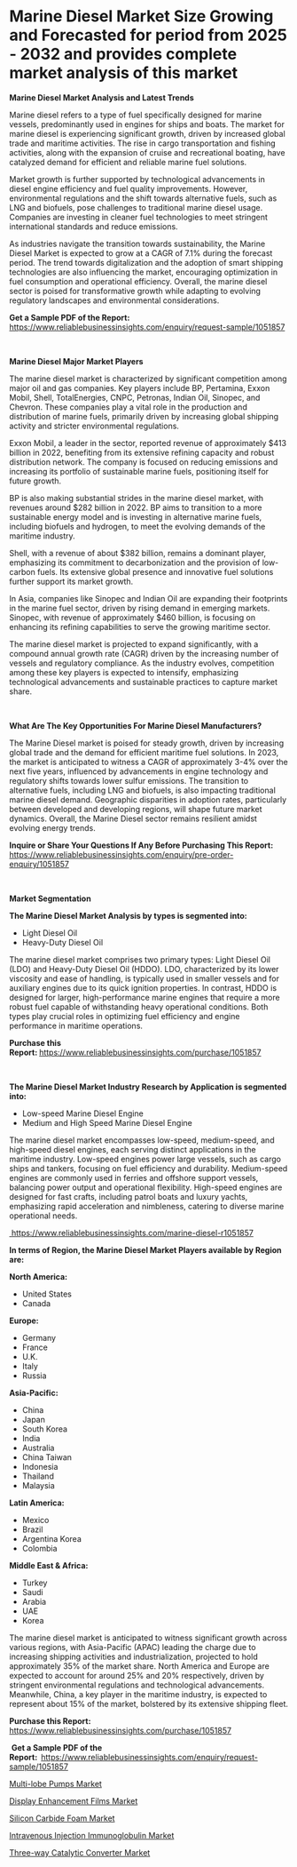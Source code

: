 <p><h1>Marine Diesel Market Size Growing and Forecasted for period from 2025 - 2032 and provides complete market analysis of this market</h1></p><p><strong>Marine Diesel Market Analysis and Latest Trends</strong></p>
<p><p>Marine diesel refers to a type of fuel specifically designed for marine vessels, predominantly used in engines for ships and boats. The market for marine diesel is experiencing significant growth, driven by increased global trade and maritime activities. The rise in cargo transportation and fishing activities, along with the expansion of cruise and recreational boating, have catalyzed demand for efficient and reliable marine fuel solutions.</p><p>Market growth is further supported by technological advancements in diesel engine efficiency and fuel quality improvements. However, environmental regulations and the shift towards alternative fuels, such as LNG and biofuels, pose challenges to traditional marine diesel usage. Companies are investing in cleaner fuel technologies to meet stringent international standards and reduce emissions.</p><p>As industries navigate the transition towards sustainability, the Marine Diesel Market is expected to grow at a CAGR of 7.1% during the forecast period. The trend towards digitalization and the adoption of smart shipping technologies are also influencing the market, encouraging optimization in fuel consumption and operational efficiency. Overall, the marine diesel sector is poised for transformative growth while adapting to evolving regulatory landscapes and environmental considerations.</p></p>
<p><strong>Get a Sample PDF of the Report:&nbsp;</strong> <a href="https://www.reliablebusinessinsights.com/enquiry/request-sample/1051857?utm_campaign=950&utm_medium=2&utm_source=Github&utm_content=ia&utm_term=08012025&utm_id=marine-diesel">https://www.reliablebusinessinsights.com/enquiry/request-sample/1051857</a></p>
<p>&nbsp;</p>
<p><strong>Marine Diesel Major Market Players</strong></p>
<p><p>The marine diesel market is characterized by significant competition among major oil and gas companies. Key players include BP, Pertamina, Exxon Mobil, Shell, TotalEnergies, CNPC, Petronas, Indian Oil, Sinopec, and Chevron. These companies play a vital role in the production and distribution of marine fuels, primarily driven by increasing global shipping activity and stricter environmental regulations.</p><p>Exxon Mobil, a leader in the sector, reported revenue of approximately $413 billion in 2022, benefiting from its extensive refining capacity and robust distribution network. The company is focused on reducing emissions and increasing its portfolio of sustainable marine fuels, positioning itself for future growth.</p><p>BP is also making substantial strides in the marine diesel market, with revenues around $282 billion in 2022. BP aims to transition to a more sustainable energy model and is investing in alternative marine fuels, including biofuels and hydrogen, to meet the evolving demands of the maritime industry.</p><p>Shell, with a revenue of about $382 billion, remains a dominant player, emphasizing its commitment to decarbonization and the provision of low-carbon fuels. Its extensive global presence and innovative fuel solutions further support its market growth.</p><p>In Asia, companies like Sinopec and Indian Oil are expanding their footprints in the marine fuel sector, driven by rising demand in emerging markets. Sinopec, with revenue of approximately $460 billion, is focusing on enhancing its refining capabilities to serve the growing maritime sector.</p><p>The marine diesel market is projected to expand significantly, with a compound annual growth rate (CAGR) driven by the increasing number of vessels and regulatory compliance. As the industry evolves, competition among these key players is expected to intensify, emphasizing technological advancements and sustainable practices to capture market share.</p></p>
<p>&nbsp;</p>
<p><strong>What Are The Key Opportunities For Marine Diesel Manufacturers?</strong></p>
<p><p>The Marine Diesel market is poised for steady growth, driven by increasing global trade and the demand for efficient maritime fuel solutions. In 2023, the market is anticipated to witness a CAGR of approximately 3-4% over the next five years, influenced by advancements in engine technology and regulatory shifts towards lower sulfur emissions. The transition to alternative fuels, including LNG and biofuels, is also impacting traditional marine diesel demand. Geographic disparities in adoption rates, particularly between developed and developing regions, will shape future market dynamics. Overall, the Marine Diesel sector remains resilient amidst evolving energy trends.</p></p>
<p><strong>Inquire or Share Your Questions If Any Before Purchasing This Report:</strong> <a href="https://www.reliablebusinessinsights.com/enquiry/pre-order-enquiry/1051857?utm_campaign=950&utm_medium=2&utm_source=Github&utm_content=ia&utm_term=08012025&utm_id=marine-diesel">https://www.reliablebusinessinsights.com/enquiry/pre-order-enquiry/1051857</a></p>
<p>&nbsp;</p>
<p><strong>Market Segmentation</strong></p>
<p><strong>The Marine Diesel Market Analysis by types is segmented into:</strong></p>
<p><ul><li>Light Diesel Oil</li><li>Heavy-Duty Diesel Oil</li></ul></p>
<p><p>The marine diesel market comprises two primary types: Light Diesel Oil (LDO) and Heavy-Duty Diesel Oil (HDDO). LDO, characterized by its lower viscosity and ease of handling, is typically used in smaller vessels and for auxiliary engines due to its quick ignition properties. In contrast, HDDO is designed for larger, high-performance marine engines that require a more robust fuel capable of withstanding heavy operational conditions. Both types play crucial roles in optimizing fuel efficiency and engine performance in maritime operations.</p></p>
<p><strong>Purchase this Report:&nbsp;</strong><a href="https://www.reliablebusinessinsights.com/purchase/1051857?utm_campaign=950&utm_medium=2&utm_source=Github&utm_content=ia&utm_term=08012025&utm_id=marine-diesel">https://www.reliablebusinessinsights.com/purchase/1051857</a></p>
<p>&nbsp;</p>
<p><strong>The Marine Diesel Market Industry Research by Application is segmented into:</strong></p>
<p><ul><li>Low-speed Marine Diesel Engine</li><li>Medium and High Speed Marine Diesel Engine</li></ul></p>
<p><p>The marine diesel market encompasses low-speed, medium-speed, and high-speed diesel engines, each serving distinct applications in the maritime industry. Low-speed engines power large vessels, such as cargo ships and tankers, focusing on fuel efficiency and durability. Medium-speed engines are commonly used in ferries and offshore support vessels, balancing power output and operational flexibility. High-speed engines are designed for fast crafts, including patrol boats and luxury yachts, emphasizing rapid acceleration and nimbleness, catering to diverse marine operational needs.</p></p>
<p><a href="https://www.reliablebusinessinsights.com/marine-diesel-r1051857?utm_campaign=950&utm_medium=2&utm_source=Github&utm_content=ia&utm_term=08012025&utm_id=marine-diesel">&nbsp;https://www.reliablebusinessinsights.com/marine-diesel-r1051857</a></p>
<p><strong>In terms of Region, the Marine Diesel Market Players available by Region are:</strong></p>
<p>
    <p> <strong> North America: </strong>
        <ul>
            <li>United States</li>
            <li>Canada</li>
        </ul>
        </p> 
    <p> <strong> Europe: </strong>
        <ul>
            <li>Germany</li>
            <li>France</li>
            <li>U.K.</li>
            <li>Italy</li>
            <li>Russia</li>
        </ul>
        </p> 
    <p> <strong> Asia-Pacific: </strong>
        <ul>
            <li>China</li>
            <li>Japan</li>
            <li>South Korea</li>
            <li>India</li>
            <li>Australia</li>
            <li>China Taiwan</li>
            <li>Indonesia</li>
            <li>Thailand</li>
            <li>Malaysia</li>
        </ul>
        </p> 
    <p> <strong> Latin America: </strong>
        <ul>
            <li>Mexico</li>
            <li>Brazil</li>
            <li>Argentina Korea</li>
            <li>Colombia</li>
        </ul>
        </p> 
    <p> <strong> Middle East & Africa: </strong>
        <ul>
            <li>Turkey</li>
            <li>Saudi</li>
            <li>Arabia</li>
            <li>UAE</li>
            <li>Korea</li>
        </ul>
    </p>
    </p>
<p><p>The marine diesel market is anticipated to witness significant growth across various regions, with Asia-Pacific (APAC) leading the charge due to increasing shipping activities and industrialization, projected to hold approximately 35% of the market share. North America and Europe are expected to account for around 25% and 20% respectively, driven by stringent environmental regulations and technological advancements. Meanwhile, China, a key player in the maritime industry, is expected to represent about 15% of the market, bolstered by its extensive shipping fleet.</p></p>
<p><strong>Purchase this Report: </strong><a href="https://www.reliablebusinessinsights.com/purchase/1051857?utm_campaign=950&utm_medium=2&utm_source=Github&utm_content=ia&utm_term=08012025&utm_id=marine-diesel">https://www.reliablebusinessinsights.com/purchase/1051857</a></p>
<p>&nbsp;<strong>Get a Sample PDF of the Report:&nbsp;&nbsp;</strong><a href="https://www.reliablebusinessinsights.com/enquiry/request-sample/1051857?utm_campaign=950&utm_medium=2&utm_source=Github&utm_content=ia&utm_term=08012025&utm_id=marine-diesel">https://www.reliablebusinessinsights.com/enquiry/request-sample/1051857</a></p>
<p><strong></strong></p>
<p><p><a href="https://github.com/kimberjam0i/Market-Research-Report-List-1/blob/main/multi-lobe-pumps-market.md?utm_campaign=950&utm_medium=2&utm_source=Github&utm_content=ia&utm_term=08012025&utm_id=marine-diesel">Multi-lobe Pumps Market</a></p><p><a href="https://github.com/antonioc6hal/Market-Research-Report-List-1/blob/main/display-enhancement-films-market.md?utm_campaign=950&utm_medium=2&utm_source=Github&utm_content=ia&utm_term=08012025&utm_id=marine-diesel">Display Enhancement Films Market</a></p><p><a href="https://github.com/osbornrdaflalo/Market-Research-Report-List-1/blob/main/silicon-carbide-foam-market.md?utm_campaign=950&utm_medium=2&utm_source=Github&utm_content=ia&utm_term=08012025&utm_id=marine-diesel">Silicon Carbide Foam Market</a></p><p><a href="https://github.com/hammelximalschid/Market-Research-Report-List-1/blob/main/intravenous-injection-immunoglobulin-market.md?utm_campaign=950&utm_medium=2&utm_source=Github&utm_content=ia&utm_term=08012025&utm_id=marine-diesel">Intravenous Injection Immunoglobulin Market</a></p><p><a href="https://github.com/lashaunm5st/Market-Research-Report-List-1/blob/main/three-way-catalytic-converter-market.md?utm_campaign=950&utm_medium=2&utm_source=Github&utm_content=ia&utm_term=08012025&utm_id=marine-diesel">Three-way Catalytic Converter Market</a></p></p>
